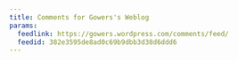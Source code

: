 ```yaml
---
title: Comments for Gowers's Weblog
params:
  feedlink: https://gowers.wordpress.com/comments/feed/
  feedid: 382e3595de8ad0c69b9dbb3d38d6ddd6
---
```

